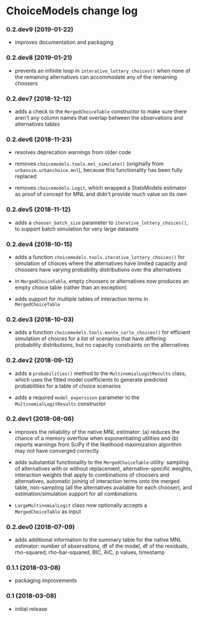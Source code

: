 # ChoiceModels change log

### 0.2.dev9 (2019-01-22)

- improves documentation and packaging

### 0.2.dev8 (2019-01-21)

- prevents an infinite loop in `interative_lottery_choices()` when none of the remaining alternatives can accommodate any of the remaining choosers

### 0.2.dev7 (2018-12-12)

- adds a check to the `MergedChoiceTable` constructor to make sure there aren't any column names that overlap between the observations and alternatives tables

### 0.2.dev6 (2018-11-23)

- resolves deprecation warnings from older code

- removes `choicemodels.tools.mnl_simulate()` (originally from `urbansim.urbanchoice.mnl`), because this functionality has been fully replaced

- removes `choicemodels.Logit`, which wrapped a StatsModels estimator as proof of concept for MNL and didn't provide much value on its own

### 0.2.dev5 (2018-11-12)

- adds a `chooser_batch_size` parameter to `iterative_lottery_choices()`, to support batch simulation for very large datasets

### 0.2.dev4 (2018-10-15)

- adds a function `choicemodels.tools.iterative_lottery_choices()` for simulation of choices where the alternatives have limited capacity and choosers have varying probability distributions over the alternatives

- in `MergedChoiceTable`, empty choosers or alternatives now produces an empty choice table (rather than an exception)

- adds support for multiple tables of interaction terms in `MergedChoiceTable`

### 0.2.dev3 (2018-10-03)

- adds a function `choicemodels.tools.monte_carlo_choices()` for efficient simulation of choices for a list of scenarios that have differing probability distributions, but no capacity constraints on the alternatives

### 0.2.dev2 (2018-09-12)

- adds a `probabilities()` method to the `MultinomialLogitResults` class, which uses the fitted model coefficients to generate predicted probabilities for a table of choice scenarios

- adds a required `model_experssion` parameter to the `MultinomialLogitResults` constructor

### 0.2.dev1 (2018-08-06)

- improves the reliability of the native MNL estimator: (a) reduces the chance of a memory overflow when exponentiating utilities and (b) reports warnings from SciPy if the likelihood maximization algorithm may not have converged correctly

- adds substantial functionality to the `MergedChoiceTable` utility: sampling of alternatives with or without replacement, alternative-specific weights, interaction weights that apply to combinations of choosers and alternatives, automatic joining of interaction terms onto the merged table, non-sampling (all the alternatives available for each chooser), and estimation/simulation support for all combinations

- `LargeMultinomialLogit` class now optionally accepts a `MergedChoiceTable` as input

### 0.2.dev0 (2018-07-09)

- adds additional information to the summary table for the native MNL estimator: number of observations, df of the model, df of the residuals, rho-squared, rho-bar-squared, BIC, AIC, p values, timestamp

### 0.1.1 (2018-03-08)

- packaging improvements

### 0.1 (2018-03-08)

- initial release